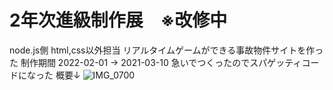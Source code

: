 # 2年次進級制作展　※改修中
node.js側
html,css以外担当
リアルタイムゲームができる事故物件サイトを作った
制作期間 2022-02-01 → 2021-03-10
急いでつくったのでスパゲッティコードになった
概要↓
![IMG_0700](https://user-images.githubusercontent.com/77332271/164844428-47e530eb-e16b-4742-8701-45db04b4121c.JPG)
